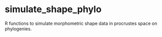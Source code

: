 simulate_shape_phylo
====================

R functions to simulate morphometric shape data in procrustes space on phylogenies.
